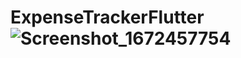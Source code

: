 # ExpenseTrackerFlutter![Screenshot_1672457754](https://user-images.githubusercontent.com/29705514/210125067-ba2e8173-b429-4053-85dd-3d21d2e042bf.png)
